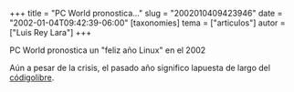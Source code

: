 +++
title = "PC World pronostica..."
slug = "2002010409423946"
date = "2002-01-04T09:42:39-06:00"
[taxonomies]
tema = ["articulos"]
autor = ["Luis Rey Lara"]
+++

PC World pronostica un "feliz año Linux" en el 2002

  
Aún a pesar de la crisis, el pasado año significo lapuesta de largo del
[códigolibre](http://www.noticias.com/noticias/2002/0201/n0201045.htm).  
   
 

